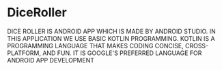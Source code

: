 # DiceRoller

DICE ROLLER IS ANDROID APP WHICH IS MADE BY ANDROID STUDIO. IN THIS APPLICATION WE USE BASIC KOTLIN PROGRAMMING. KOTLIN IS A PROGRAMMING LANGUAGE THAT MAKES CODING CONCISE, CROSS-PLATFORM, AND FUN. IT IS GOOGLE'S PREFERRED LANGUAGE FOR ANDROID APP DEVELOPMENT
